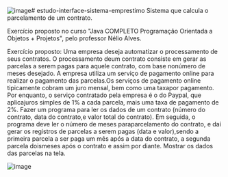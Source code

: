 ![image](https://github.com/user-attachments/assets/75c082ce-f41b-450e-b3c2-217c906a98f4)# estudo-interface-sistema-emprestimo
Sistema que calcula o parcelamento de um contrato.

Exercício proposto no curso "Java COMPLETO Programação Orientada a Objetos + Projetos", pelo professor Nélio Alves.

Exercício proposto:
Uma empresa deseja automatizar o processamento de seus contratos. O processamento deum contrato consiste em gerar as parcelas a serem pagas para aquele contrato, com base nonúmero de meses desejado.
A empresa utiliza um serviço de pagamento online para realizar o pagamento das parcelas.Os serviços de pagamento online tipicamente cobram um juro mensal, bem como uma taxapor pagamento. Por enquanto, o serviço contratado pela empresa é o do Paypal, que aplicajuros simples de 1% a cada parcela, mais uma taxa de pagamento de 2%.
Fazer um programa para ler os dados de um contrato (número do contrato, data do contrato,e valor total do contrato). Em seguida, o programa deve ler o número de meses paraparcelamento do contrato, e daí gerar os registros de parcelas a serem pagas (data e valor),sendo a primeira parcela a ser paga um mês após a data do contrato, a segunda parcela doismeses após o contrato e assim por diante. Mostrar os dados das parcelas na tela.

![image](https://github.com/user-attachments/assets/f71ff161-685c-4979-9f79-2e4b4fc184ee)
